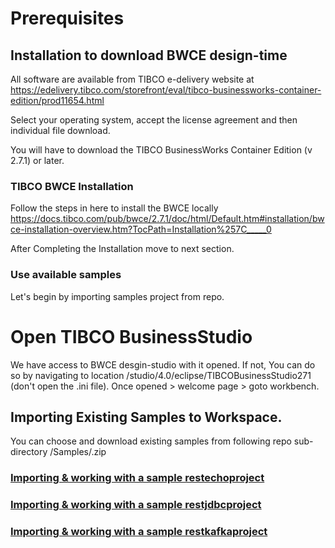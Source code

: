 # Prerequisites

## Installation to download BWCE design-time
All software are available from TIBCO e-delivery website at
https://edelivery.tibco.com/storefront/eval/tibco-businessworks-container-edition/prod11654.html

Select your operating system, accept the license agreement and then individual file download.

You will have to download the TIBCO BusinessWorks Container Edition (v 2.7.1) or later.
<image in here>

### TIBCO BWCE Installation
Follow the steps in here to install the BWCE locally
https://docs.tibco.com/pub/bwce/2.7.1/doc/html/Default.htm#installation/bwce-installation-overview.htm?TocPath=Installation%257C_____0

After Completing the Installation move to next section.


### Use available samples
Let's begin by importing samples project from repo.
# Open TIBCO BusinessStudio
We have access to BWCE desgin-studio with it opened. If not, You can do so by navigating to location <TIBCO-HOME>/studio/4.0/eclipse/TIBCOBusinessStudio271 (don't open the .ini file).
Once opened > welcome page >  goto workbench.

## Importing Existing Samples to Workspace.
 You can choose and download existing samples from following repo sub-directory
 /Samples/<projectname>.zip

### [Importing & working with a sample restechoproject](import_restechoproject.md)
### [Importing & working with a sample restjdbcproject](import_restjdbcproject.md)
### [Importing & working with a sample  restkafkaproject](import_restkafkaproject.md)
